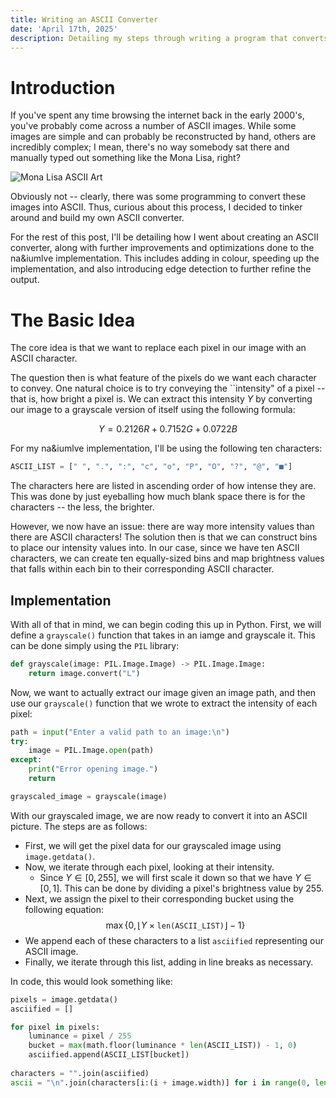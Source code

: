 ```yaml
---
title: Writing an ASCII Converter
date: 'April 17th, 2025'
description: Detailing my steps through writing a program that converts images to ASCII art.
---
```


# Introduction
If you've spent any time browsing the internet back in the early 2000's, you've probably come across a number of ASCII images. While some images are simple and can probably be reconstructed by hand, others are incredibly complex; I mean, there's no way somebody sat there and manually typed out something like the Mona Lisa, right?

![Mona Lisa ASCII Art](/blog/ascii/mona-lisa.jpg "Mona Lisa ASCII Art")

Obviously not -- clearly, there was some programming to convert these images into ASCII. Thus, curious about this process, I decided to tinker around and build my own ASCII converter.

For the rest of this post, I'll be detailing how I went about creating an ASCII converter, along with further improvements and optimizations done to the na&iumlve implementation. This includes adding in colour, speeding up the implementation, and also introducing edge detection to further refine the output.

# The Basic Idea
The core idea is that we want to replace each pixel in our image with an ASCII character. 

The question then is what feature of the pixels do we want each character to convey. One natural choice is to try conveying the ``intensity" of a pixel -- that is, how bright a pixel is. We can extract this intensity $Y$ by converting our image to a grayscale version of itself using the following formula:

$$
Y = 0.2126R + 0.7152G + 0.0722B
$$

For my na&iumlve implementation, I'll be using the following ten characters:
```python
ASCII_LIST = [" ", ".", ":", "c", "o", "P", "O", "?", "@", "■"]
```

The characters here are listed in ascending order of how intense they are. This was done by just eyeballing how much blank space there is for the characters -- the less, the brighter.

However, we now have an issue: there are way more intensity values than there are ASCII characters! The solution then is that we can construct bins to place our intensity values into. In our case, since we have ten ASCII characters, we can create ten equally-sized bins and map brightness values that falls within each bin to their corresponding ASCII character.

## Implementation
With all of that in mind, we can begin coding this up in Python. First, we will define a `grayscale()` function that takes in an iamge and grayscale it. This can be done simply using the `PIL` library:

```python
def grayscale(image: PIL.Image.Image) -> PIL.Image.Image:
    return image.convert("L")
```

Now, we want to actually extract our image given an image path, and then use our `grayscale()` function that we wrote to extract the intensity of each pixel:
```python
path = input("Enter a valid path to an image:\n")
try:
    image = PIL.Image.open(path)
except:
    print("Error opening image.")
    return

grayscaled_image = grayscale(image)
```

With our grayscaled image, we are now ready to convert it into an ASCII picture. The steps are as follows:
- First, we will get the pixel data for our grayscaled image using `image.getdata()`.
- Now, we iterate through each pixel, looking at their intensity.
    - Since $Y \in [0, 255]$, we will first scale it down so that we have $Y \in [0, 1]$. This can be done by dividing a pixel's brightness value by $255$.
- Next, we assign the pixel to their corresponding bucket using the following equation:
$$
\max\left\{0, \lfloor Y \times \texttt{len(ASCII\_LIST)}\rfloor - 1\right\}
$$
- We append each of these characters to a list `asciified` representing our ASCII image.
- Finally, we iterate through this list, adding in line breaks as necessary.

In code, this would look something like:
```python
pixels = image.getdata()
asciified = []

for pixel in pixels:
    luminance = pixel / 255
    bucket = max(math.floor(luminance * len(ASCII_LIST)) - 1, 0)
    asciified.append(ASCII_LIST[bucket])
    
characters = "".join(asciified)
ascii = "\n".join(characters[i:(i + image.width)] for i in range(0, len(characters), image.width))
```